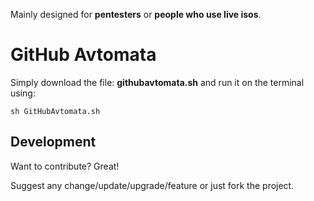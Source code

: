 Mainly designed for **pentesters** or **people who use live isos**.

# GitHub Avtomata
Simply download the file: **githubavtomata.sh** and run it on the terminal using:

```sh GitHubAvtomata.sh```

## Development
Want to contribute? Great!

Suggest any change/update/upgrade/feature or just fork the project.
